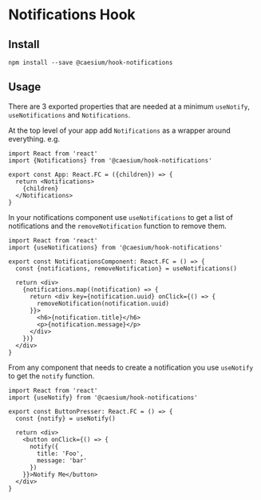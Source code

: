# Notifications Hook

## Install

```
npm install --save @caesium/hook-notifications
```

## Usage

There are 3 exported properties that are needed at a minimum `useNotify`, `useNotifications` and `Notifications`.

At the top level of your app add `Notifications` as a wrapper around everything. e.g.

```tsx
import React from 'react'
import {Notifications} from '@caesium/hook-notifications'

export const App: React.FC = ({children}) => {
  return <Notifications>
    {children}
  </Notifications>
}
```

In your notifications component use `useNotifications` to get a list of notifications and the `removeNotification` function to remove them.

```tsx
import React from 'react'
import {useNotifications} from '@caesium/hook-notifications'

export const NotificationsComponent: React.FC = () => {
  const {notifications, removeNotification} = useNotifications()

  return <div>
    {notifications.map((notification) => {
      return <div key={notification.uuid} onClick={() => {
        removeNotification(notification.uuid)
      }}>
        <h6>{notification.title}</h6>
        <p>{notification.message}</p>
      </div>
    })}
  </div>
}
```

From any component that needs to create a notification you use `useNotify` to get the `notify` function.

```tsx
import React from 'react'
import {useNotify} from '@caesium/hook-notifications'

export const ButtonPresser: React.FC = () => {
  const {notify} = useNotify()

  return <div>
    <button onClick={() => {
      notify({
        title: 'Foo',
        message: 'bar'
      })
    }}>Notify Me</button>
  </div>
}
```